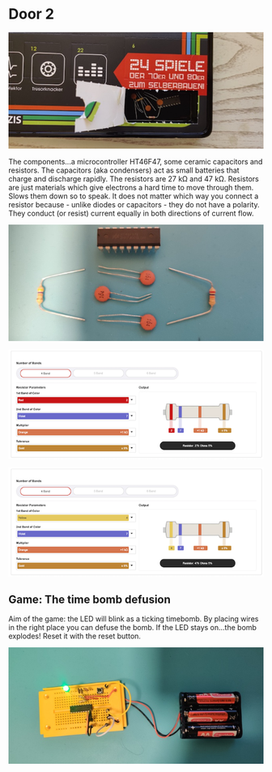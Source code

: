 # Door 2

![door](door.jpg)

The components...a microcontroller HT46F47, some ceramic capacitors and resistors. The capacitors (aka condensers) act as small batteries that charge and discharge rapidly. The resistors are 27 k&#8486; and 47 k&#8486;. Resistors are just materials which give electrons a hard time to move through them. Slows them down so to speak. It does not matter which way you connect a resistor because - unlike diodes or capacitors - they do not have a polarity. They conduct (or resist) current equally in both directions of current flow.

![components](components.jpg)

![resist27k](resist27k.png)

![resist47k](resist47k.png)

## Game: The time bomb defusion

Aim of the game: the LED will blink as a ticking timebomb. By placing wires in the right place you can defuse the bomb. If the LED stays on...the bomb explodes! Reset it with the reset button.

![game](game.jpg)

